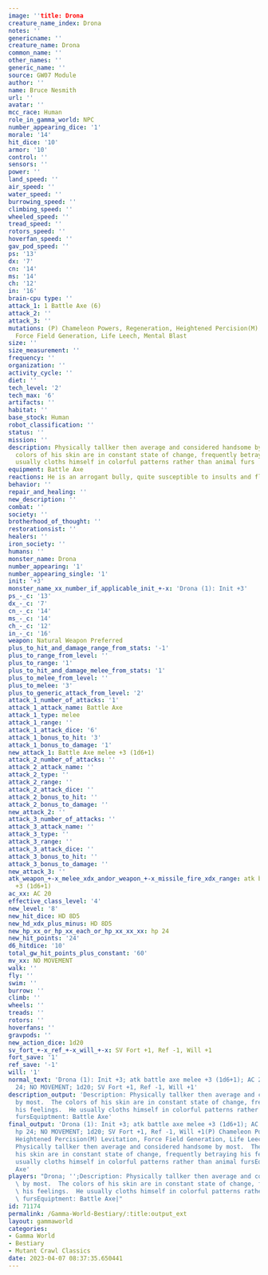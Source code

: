 ```yaml
---
image: ''title: Drona
creature_name_index: Drona
notes: ''
genericname: ''
creature_name: Drona
common_name: ''
other_names: ''
generic_name: ''
source: GW07 Module
author: ''
name: Bruce Nesmith
url: ''
avatar: ''
mcc_race: Human
role_in_gamma_world: NPC
number_appearing_dice: '1'
morale: '14'
hit_dice: '10'
armor: '10'
control: ''
sensors: ''
power: ''
land_speed: ''
air_speed: ''
water_speed: ''
burrowing_speed: ''
climbing_speed: ''
wheeled_speed: ''
tread_speed: ''
rotors_speed: ''
hoverfan_speed: ''
gav_pod_speed: ''
ps: '13'
dx: '7'
cn: '14'
ms: '14'
ch: '12'
in: '16'
brain-cpu type: ''
attack_1: 1 Battle Axe (6)
attack_2: ''
attack_3: ''
mutations: (P) Chameleon Powers, Regeneration, Heightened Percision(M) Levitation,
  Force Field Generation, Life Leech, Mental Blast
size: ''
size_measurement: ''
frequency: ''
organization: ''
activity_cycle: ''
diet: ''
tech_level: '2'
tech_max: '6'
artifacts: ''
habitat: ''
base_stock: Human
robot_classification: ''
status: ''
mission: ''
description: Physically tallker then average and considered handsome by most.  The
  colors of his skin are in constant state of change, frequently betraying his feelings.  He
  usually cloths himself in colorful patterns rather than animal furs
equipment: Battle Axe
reactions: He is an arrogant bully, quite susceptible to insults and flattery.
behavior: ''
repair_and_healing: ''
new_description: ''
combat: ''
society: ''
brotherhood_of_thought: ''
restorationsist: ''
healers: ''
iron_society: ''
humans: ''
monster_name: Drona
number_appearing: '1'
number_appearing_single: '1'
init: '+3'
monster_name_xx_number_if_applicable_init_+-x: 'Drona (1): Init +3'
ps_-_c: '13'
dx_-_c: '7'
cn_-_c: '14'
ms_-_c: '14'
ch_-_c: '12'
in_-_c: '16'
weapon: Natural Weapon Preferred
plus_to_hit_and_damage_range_from_stats: '-1'
plus_to_range_from_level: ''
plus_to_range: '1'
plus_to_hit_and_damage_melee_from_stats: '1'
plus_to_melee_from_level: ''
plus_to_melee: '3'
plus_to_generic_attack_from_level: '2'
attack_1_number_of_attacks: '1'
attack_1_attack_name: Battle Axe
attack_1_type: melee
attack_1_range: ''
attack_1_attack_dice: '6'
attack_1_bonus_to_hit: '3'
attack_1_bonus_to_damage: '1'
new_attack_1: Battle Axe melee +3 (1d6+1)
attack_2_number_of_attacks: ''
attack_2_attack_name: ''
attack_2_type: ''
attack_2_range: ''
attack_2_attack_dice: ''
attack_2_bonus_to_hit: ''
attack_2_bonus_to_damage: ''
new_attack_2: ''
attack_3_number_of_attacks: ''
attack_3_attack_name: ''
attack_3_type: ''
attack_3_range: ''
attack_3_attack_dice: ''
attack_3_bonus_to_hit: ''
attack_3_bonus_to_damage: ''
new_attack_3: ''
atk_weapon_+-x_melee_xdx_andor_weapon_+-x_missile_fire_xdx_range: atk battle axe melee
  +3 (1d6+1)
ac_xx: AC 20
effective_class_level: '4'
new_level: '8'
new_hit_dice: HD 8D5
new_hd_xdx_plus_minus: HD 8D5
new_hp_xx_or_hp_xx_each_or_hp_xx_xx_xx: hp 24
new_hit_points: '24'
d6_hitdice: '10'
total_gw_hit_points_plus_constant: '60'
mv_xx: NO MOVEMENT
walk: ''
fly: ''
swim: ''
burrow: ''
climb: ''
wheels: ''
treads: ''
rotors: ''
hoverfans: ''
gravpods: ''
new_action_dice: 1d20
sv_fort_+-x_ref_+-x_will_+-x: SV Fort +1, Ref -1, Will +1
fort_save: '1'
ref_save: '-1'
will: '1'
normal_text: 'Drona (1): Init +3; atk battle axe melee +3 (1d6+1); AC 20; HD 8D5 hp
  24; NO MOVEMENT; 1d20; SV Fort +1, Ref -1, Will +1'
description_output: 'Description: Physically tallker then average and considered handsome
  by most.  The colors of his skin are in constant state of change, frequently betraying
  his feelings.  He usually cloths himself in colorful patterns rather than animal
  fursEquiptment: Battle Axe'
final_output: 'Drona (1): Init +3; atk battle axe melee +3 (1d6+1); AC 20; HD 8D5
  hp 24; NO MOVEMENT; 1d20; SV Fort +1, Ref -1, Will +1(P) Chameleon Powers, Regeneration,
  Heightened Percision(M) Levitation, Force Field Generation, Life Leech, Mental BlastDescription:
  Physically tallker then average and considered handsome by most.  The colors of
  his skin are in constant state of change, frequently betraying his feelings.  He
  usually cloths himself in colorful patterns rather than animal fursEquiptment: Battle
  Axe'
players: "Drona; '';Description: Physically tallker then average and considered handsome\
  \ by most.  The colors of his skin are in constant state of change, frequently betraying\
  \ his feelings.  He usually cloths himself in colorful patterns rather than animal\
  \ fursEquiptment: Battle Axe|"
id: 71174
permalink: /Gamma-World-Bestiary/:title:output_ext
layout: gammaworld
categories:
- Gamma World
- Bestiary
- Mutant Crawl Classics
date: 2023-04-07 08:37:35.650441
---
```


